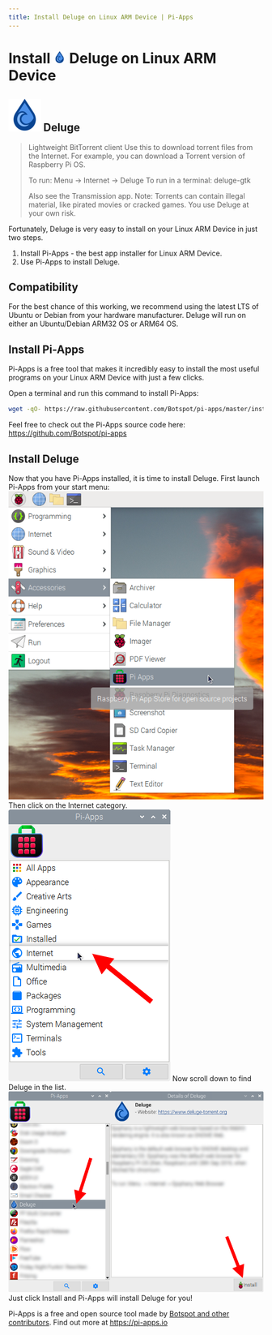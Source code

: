 ```yaml
---
title: Install Deluge on Linux ARM Device | Pi-Apps
---
```

<div class="simple-install-content content">

# Install <img src="/img/app-icons/Deluge/icon-64.png" height=24> Deluge on Linux ARM Device

## <img src="/img/app-icons/Deluge/icon-64.png"> Deluge
> Lightweight BitTorrent client
> Use this to download torrent files from the Internet. For example, you can download a Torrent version of Raspberry Pi OS.
> 
> To run: Menu -> Internet -> Deluge
> To run in a terminal: deluge-gtk
> 
> Also see the Transmission app.
> Note: Torrents can contain illegal material, like pirated movies or cracked games. You use Deluge at your own risk.

Fortunately, Deluge is very easy to install on your Linux ARM Device in just two steps.
1. Install Pi-Apps - the best app installer for Linux ARM Device.
2. Use Pi-Apps to install Deluge.
</div>
<div class="simple-install-content content">

## Compatibility
For the best chance of this working, we recommend using the latest LTS of Ubuntu or Debian from your hardware manufacturer.
Deluge will run on either an Ubuntu/Debian ARM32 OS or ARM64 OS.
</div>
<div class="simple-install-content content">

## Install Pi-Apps

Pi-Apps is a free tool that makes it incredibly easy to install the most useful programs on your Linux ARM Device with just a few clicks.

Open a terminal and run this command to install Pi-Apps:
```bash
wget -qO- https://raw.githubusercontent.com/Botspot/pi-apps/master/install | bash
```
Feel free to check out the Pi-Apps source code here: https://github.com/Botspot/pi-apps
</div>
<div class="simple-install-content content">

## Install Deluge

Now that you have Pi-Apps installed, it is time to install Deluge.
First launch Pi-Apps from your start menu:
<img src="/img/start-menu.png">
Then click on the Internet category.
<img src="/img/category-selections/Internet.png">
Now scroll down to find Deluge in the list.
<img src="/img/app-icons/Deluge/app-selection.png">
Just click Install and Pi-Apps will install Deluge for you!
</div>
<div class="simple-install-content content">

Pi-Apps is a free and open source tool made by [Botspot and other contributors](/about/#contributors). Find out more at https://pi-apps.io
</div>
